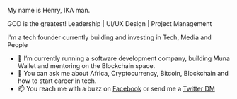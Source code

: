 My name is Henry, IKA man.

GOD is the greatest!
Leadership | UI/UX Design | Project Management

I'm a tech founder currently building and investing in Tech, Media and People

- 🔭 I’m currently running a software development company, building Muna Wallet and mentoring on the Blockchain space.
- 💬 You can ask me about Africa, Cryptocurrency, Bitcoin, Blockchain and how to start career in tech.
- 📫 You reach me with a buzz on [Facebook](https://facebook.com/0chukwuka21) or send me a [Twitter DM](https://twitter.com/chukwuka021)


